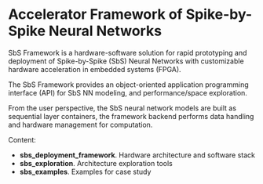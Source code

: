 # Accelerator Framework of Spike-by-Spike Neural Networks
SbS Framework is a hardware-software solution for rapid prototyping and deployment of Spike-by-Spike (SbS) Neural Networks with customizable hardware acceleration in embedded systems (FPGA).

The SbS Framework provides an object-oriented application programming interface (API) for SbS NN modeling, and performance/space exploration.

From the user perspective, the SbS neural network models are built as sequential layer containers, the framework backend performs data handling and hardware management for computation.

Content:
- **sbs_deployment_framework**. Hardware architecture and software stack
- **sbs_exploration**. Architecture exploration tools
- **sbs_examples**. Examples for case study
